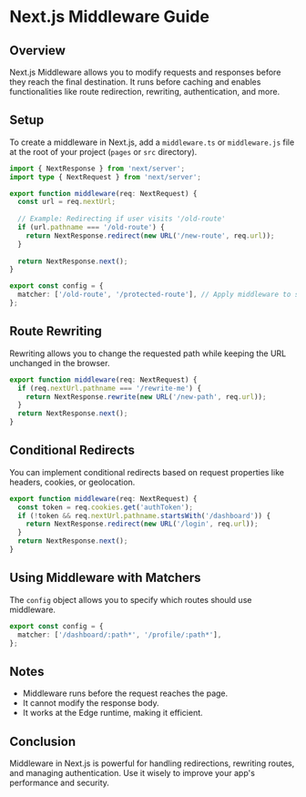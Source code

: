# Next.js Middleware Guide

## Overview
Next.js Middleware allows you to modify requests and responses before they reach the final destination. It runs before caching and enables functionalities like route redirection, rewriting, authentication, and more.

## Setup
To create a middleware in Next.js, add a `middleware.ts` or `middleware.js` file at the root of your project (`pages` or `src` directory).

```typescript
import { NextResponse } from 'next/server';
import type { NextRequest } from 'next/server';

export function middleware(req: NextRequest) {
  const url = req.nextUrl;
  
  // Example: Redirecting if user visits '/old-route'
  if (url.pathname === '/old-route') {
    return NextResponse.redirect(new URL('/new-route', req.url));
  }
  
  return NextResponse.next();
}

export const config = {
  matcher: ['/old-route', '/protected-route'], // Apply middleware to specific routes
};
```

## Route Rewriting
Rewriting allows you to change the requested path while keeping the URL unchanged in the browser.

```typescript
export function middleware(req: NextRequest) {
  if (req.nextUrl.pathname === '/rewrite-me') {
    return NextResponse.rewrite(new URL('/new-path', req.url));
  }
  return NextResponse.next();
}
```

## Conditional Redirects
You can implement conditional redirects based on request properties like headers, cookies, or geolocation.

```typescript
export function middleware(req: NextRequest) {
  const token = req.cookies.get('authToken');
  if (!token && req.nextUrl.pathname.startsWith('/dashboard')) {
    return NextResponse.redirect(new URL('/login', req.url));
  }
  return NextResponse.next();
}
```

## Using Middleware with Matchers
The `config` object allows you to specify which routes should use middleware.

```typescript
export const config = {
  matcher: ['/dashboard/:path*', '/profile/:path*'],
};
```

## Notes
- Middleware runs before the request reaches the page.
- It cannot modify the response body.
- It works at the Edge runtime, making it efficient.

## Conclusion
Middleware in Next.js is powerful for handling redirections, rewriting routes, and managing authentication. Use it wisely to improve your app's performance and security.

